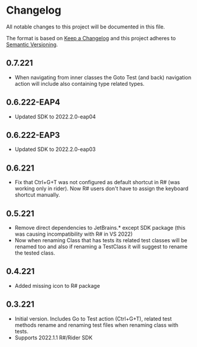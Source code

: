 # Changelog

All notable changes to this project will be documented in this file.

The format is based on [Keep a Changelog](http://keepachangelog.com/en/1.0.0/)
and this project adheres to [Semantic Versioning](http://semver.org/spec/v2.0.0.html).

## 0.7.221

- When navigating from inner classes the Goto Test (and back) navigation action will include also containing type related types.

## 0.6.222-EAP4

- Updated SDK to 2022.2.0-eap04

## 0.6.222-EAP3

- Updated SDK to 2022.2.0-eap03

## 0.6.221

- Fix that Ctrl+G+T was not configured as default shortcut in R# (was working only in rider). Now R# users don't have to assign the keyboard shortcut manually.

## 0.5.221

- Remove direct dependencies to JetBrains.* except SDK package (this was causing incompatibility with R# in VS 2022)
- Now when renaming Class that has tests its related test classes will
  be renamed too and also if renaming a TestClass it will suggest to
  rename the tested class.

## 0.4.221

- Added missing icon to R# package

## 0.3.221

- Initial version. Includes Go to Test action (Ctrl+G+T), related test methods rename and renaming test files when
  renaming class with tests.
- Supports 2022.1.1 R#/Rider SDK
